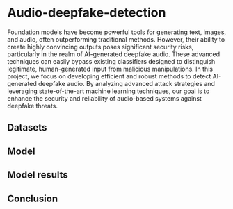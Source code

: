 # Audio-deepfake-detection

Foundation models have become powerful tools for generating text, images, and audio, often outperforming traditional methods. However, their ability to create highly convincing outputs poses significant security risks, particularly in the realm of AI-generated deepfake audio. These advanced techniques can easily bypass existing classifiers designed to distinguish legitimate, human-generated input from malicious manipulations. In this project, we focus on developing efficient and robust methods to detect AI-generated deepfake audio. By analyzing advanced attack strategies and leveraging state-of-the-art machine learning techniques, our goal is to enhance the security and reliability of audio-based systems against deepfake threats.


## Datasets


## Model 


## Model results


## Conclusion
